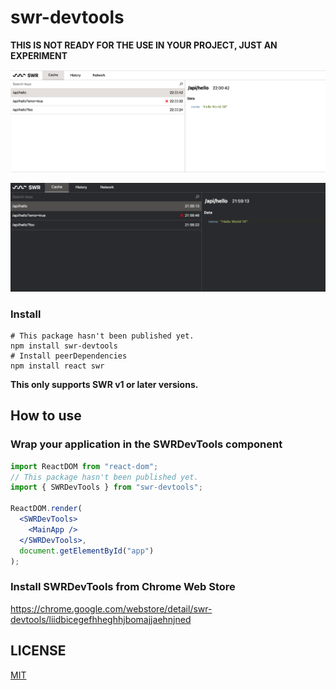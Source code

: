 # swr-devtools

**THIS IS NOT READY FOR THE USE IN YOUR PROJECT, JUST AN EXPERIMENT**

![A screenshot of SWR Devtools (light theme)](../../imgs/light.png)

![A screenshot of SWR Devtools (dark theme)](../../imgs/dark.png)

### Install

```shell
# This package hasn't been published yet.
npm install swr-devtools
# Install peerDependencies
npm install react swr
```

**This only supports SWR v1 or later versions.**

## How to use

### Wrap your application in the SWRDevTools component

```jsx
import ReactDOM from "react-dom";
// This package hasn't been published yet.
import { SWRDevTools } from "swr-devtools";

ReactDOM.render(
  <SWRDevTools>
    <MainApp />
  </SWRDevTools>,
  document.getElementById("app")
);
```

### Install SWRDevTools from Chrome Web Store

https://chrome.google.com/webstore/detail/swr-devtools/liidbicegefhheghhjbomajjaehnjned

## LICENSE

[MIT](LICENSE.md)

